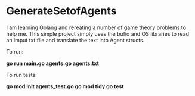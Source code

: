 # GenerateSetofAgents

I am learning Golang and rereating a number of game theory problems to help me. This simple project simply uses the bufio and OS libraries to read an imput txt file and translate the text into Agent structs.

To run:

  **go run main.go agents.go agents.txt**

To run tests:

**go mod init agents_test.go
go mod tidy
go test**


